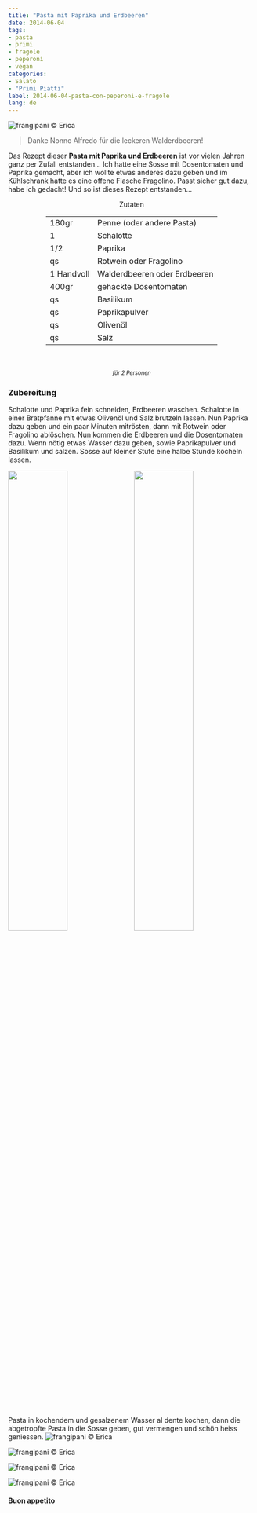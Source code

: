 ```yaml
---
title: "Pasta mit Paprika und Erdbeeren"
date: 2014-06-04
tags:
- pasta
- primi
- fragole
- peperoni
- vegan
categories:
- Salato
- "Primi Piatti"
label: 2014-06-04-pasta-con-peperoni-e-fragole
lang: de
---
```

![](../2014-06-04-penne-alla-erica/header.jpg "frangipani © Erica")

> Danke Nonno Alfredo für die leckeren Walderdbeeren!

Das Rezept dieser **Pasta mit Paprika und Erdbeeren** ist vor vielen Jahren ganz per Zufall entstanden... Ich hatte eine Sosse mit Dosentomaten und Paprika gemacht, aber ich wollte etwas anderes dazu geben und im Kühlschrank hatte es eine offene Flasche Fragolino. Passt sicher gut dazu, habe ich gedacht! Und so ist dieses Rezept entstanden...

<div id="wrapper" style="text-align: center">
  <div id="yourdiv" style="display: inline-block;">
    <div class="ingredients" itemscope itemtype="http://schema.org/Recipe">
      <span itemprop="name" style="display:none;">Pasta mit Paprika und Erdbeeren</span>
      <span itemprop="recipeCategory" style="display:none;">Herzhaftes</span>
      <img itemprop="image" style="display:none;" class="ignore-gallery-item" src="../2014-06-04-penne-alla-erica/header.jpeg"/>
      <span itemprop="author" style="display:none;">Erica Raiano</span>
      <span itemprop="description" style="display:none;">Das Rezept dieser Pasta mit Paprika und Erdbeeren ist vor vielen Jahren ganz per Zufall entstanden...</span>
      <div class="ingredients-title">Zutaten</div>
      <table>
        <tbody>
          <tr>
            <td>180gr</td>
            <td>Penne (oder andere Pasta)</td>
          </tr>
          <tr>
            <td>1</td>
            <td>Schalotte</td>
          </tr>
          <tr>
            <td>1/2</td>
            <td>Paprika</td>
          </tr>
          <tr>
            <td>qs</td>
            <td>Rotwein oder Fragolino</td>
          </tr>
          <tr>
            <td>1 Handvoll</td>
            <td>Walderdbeeren oder Erdbeeren</td>
          </tr>
          <tr>
            <td>400gr</td>
            <td>gehackte Dosentomaten</td>
          </tr>
          <tr>
            <td>qs</td>
            <td>Basilikum</td>
          </tr>
          <tr>
            <td>qs</td>
            <td>Paprikapulver</td> 
          </tr>
          <tr>
            <td>qs</td>
            <td>Olivenöl</td>
          </tr>
          <tr>
            <td>qs</td>
            <td>Salz</td> 
          </tr>
        </tbody>
      </table>
      <br></br>
      <i class="pull-right" style="font-size: 80%;">für 2 Personen</i>
    </div>
  </div>
</div>


<h3>
  <font color="grey">
    <i class="fa fa-cogs"></i>
  </font> Zubereitung
</h3>

Schalotte und Paprika fein schneiden, Erdbeeren waschen. Schalotte in einer Bratpfanne mit etwas Olivenöl und Salz brutzeln lassen. Nun Paprika dazu geben und ein paar Minuten mitrösten, dann mit Rotwein oder Fragolino ablöschen. Nun kommen die Erdbeeren und die Dosentomaten dazu. Wenn nötig etwas Wasser dazu geben, sowie Paprikapulver und Basilikum und salzen. Sosse auf kleiner Stufe eine halbe Stunde köcheln lassen.
<p>
  <div style="width: 100%; margin-bottom: 0">
    <img style="float: left; width: 49%; margin-right: 1%" src="../2014-06-04-penne-alla-erica/ingredienti.jpg" alt="" title="frangipani © Erica" />
    <img style="float: left; width: 49%; margin-left: 1%" src="../2014-06-04-penne-alla-erica/sughetto.jpg" alt="" title="frangipani © Erica" />
    <div style="clear: both"></div>
  </div>
</p>

Pasta in kochendem und gesalzenem Wasser al dente kochen, dann die abgetropfte Pasta in die Sosse geben, gut vermengen und schön heiss geniessen.
![](../2014-06-04-penne-alla-erica/risultato1.jpg "frangipani © Erica")

![](../2014-06-04-penne-alla-erica/risultato3.jpg "frangipani © Erica")

![](../2014-06-04-penne-alla-erica/risultato4.jpg "frangipani © Erica")

![](../2014-06-04-penne-alla-erica/risultato5.jpg "frangipani © Erica")

<h4>Buon appetito
  <font color="red">
    <i class="fa fa-smile-o"></i>
  </font>
</h4>